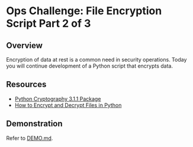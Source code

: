 # Ops Challenge: File Encryption Script Part 2 of 3 

## Overview

Encryption of data at rest is a common need in security operations. Today you will continue development of a Python script that encrypts data.

## Resources

- [Python Cryptography 3.1.1 Package](https://pypi.org/project/cryptography/)
- [How to Encrypt and Decrypt Files in Python](https://www.thepythoncode.com/article/encrypt-decrypt-files-symmetric-python)

## Demonstration

Refer to [DEMO.md](DEMO.md).
